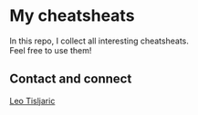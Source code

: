 # My cheatsheats

In this repo, I collect all interesting cheatsheats.  
Feel free to use them!  

## Contact and connect
[Leo Tisljaric](https://www.linkedin.com/in/leo-ti%C5%A1ljari%C4%87-28a56b123/)
